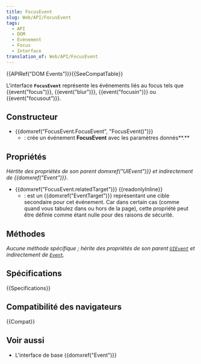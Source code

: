 ```yaml
---
title: FocusEvent
slug: Web/API/FocusEvent
tags:
  - API
  - DOM
  - Evènement
  - Focus
  - Interface
translation_of: Web/API/FocusEvent
---
```

{{APIRef("DOM Events")}}{{SeeCompatTable}}

L'interface **`FocusEvent`** représente les événements liés au focus tels que {{event("focus")}}, {{event("blur")}}, {{event("focusin")}} ou {{event("focusout")}}.

## Constructeur

- {{domxref("FocusEvent.FocusEvent", "FocusEvent()")}}
  - : crée un événement **FocusEvent** avec les paramètres donnés**.**

## Propriétés

_Hértite des propriétés de son parent domxref("UIEvent")}} et indirectement de {{domxref("Event")}}_.

- {{domxref("FocusEvent.relatedTarget")}} {{readonlyInline}}
  - : est un {{domxref("EventTarget")}} représentant une cible secondaire pour cet événement. Car dans certain cas (comme quand vous tabulez dans ou hors de la page), cette propriété peut être définie comme étant nulle pour des raisons de sécurité.

## Méthodes

*Aucune méthode spécifique&nbsp;; hérite des propriétés de son parent [`UIEvent`](/fr/docs/Web/API/UIEvent) et indirectement de [`Event`](/fr/docs/Web/API/Event).*

## Spécifications

{{Specifications}}

## Compatibilité des navigateurs

{{Compat}}

## Voir aussi

- L'interface de base {{domxref("Event")}}
